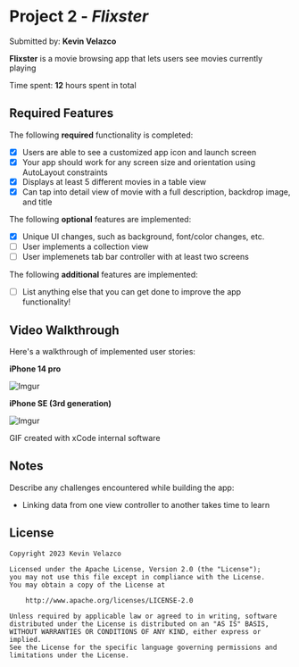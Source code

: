 # Project 2 - *Flixster*

Submitted by: **Kevin Velazco**

**Flixster** is a movie browsing app that lets users see movies currently playing 

Time spent: **12** hours spent in total

## Required Features

The following **required** functionality is completed:

- [X] Users are able to see a customized app icon and launch screen
- [X] Your app should work for any screen size and orientation using AutoLayout constraints
- [X] Displays at least 5 different movies in a table view
- [X] Can tap into detail view of movie with a full description, backdrop image, and title
 
The following **optional** features are implemented:

- [X] Unique UI changes, such as background, font/color changes, etc.
- [ ] User implements a collection view
- [ ] User implemenets tab bar controller with at least two screens

The following **additional** features are implemented:

- [ ] List anything else that you can get done to improve the app functionality!

## Video Walkthrough

Here's a walkthrough of implemented user stories:

**iPhone 14 pro**

![Imgur](https://i.imgur.com/otTq4LX.gif)

**iPhone SE (3rd generation)**

![Imgur](https://i.imgur.com/2UIupSb.gif)

<!-- Replace this with whatever GIF tool you used! -->
GIF created with xCode internal software

## Notes

Describe any challenges encountered while building the app:
- Linking data from one view controller to another takes time to learn

## License

    Copyright 2023 Kevin Velazco

    Licensed under the Apache License, Version 2.0 (the "License");
    you may not use this file except in compliance with the License.
    You may obtain a copy of the License at

        http://www.apache.org/licenses/LICENSE-2.0

    Unless required by applicable law or agreed to in writing, software
    distributed under the License is distributed on an "AS IS" BASIS,
    WITHOUT WARRANTIES OR CONDITIONS OF ANY KIND, either express or implied.
    See the License for the specific language governing permissions and
    limitations under the License.
